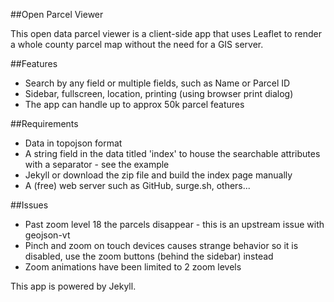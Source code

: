##Open Parcel Viewer

This open data parcel viewer is a client-side app that uses Leaflet to render a whole county parcel map without the need for a GIS server. 

##Features
 - Search by any field or multiple fields, such as Name or Parcel ID
 - Sidebar, fullscreen, location, printing (using browser print dialog)
 - The app can handle up to approx 50k parcel features

##Requirements
 - Data in topojson format
 - A string field in the data titled 'index' to house the searchable attributes with a separator - see the example
 - Jekyll or download the zip file and build the index page manually
 - A (free) web server such as GitHub, surge.sh, others...

##Issues
 - Past zoom level 18 the parcels disappear - this is an upstream issue with geojson-vt
 - Pinch and zoom on touch devices causes strange behavior so it is disabled, use the zoom buttons (behind the sidebar) instead
 - Zoom animations have been limited to 2 zoom levels

This app is powered by Jekyll.
